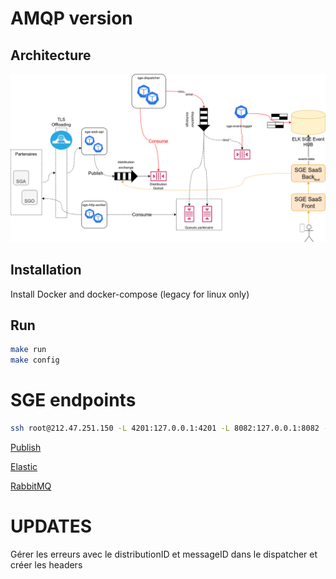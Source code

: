 # AMQP version

## Architecture

![Archi](architecture.png)

## Installation

Install Docker and docker-compose (legacy for linux only)

## Run

```bash
make run
make config
```
# SGE endpoints

```bash
ssh root@212.47.251.150 -L 4201:127.0.0.1:4201 -L 8082:127.0.0.1:8082 -L 8081:127.0.0.1:8081 -L 10010:127.0.0.1:10010 -L 8443:127.0.0.1:8443 -L 8083:127.0.0.1:8083 -L 15672:127.0.0.1:15672 -L 9200:127.0.0.1:9200 -L 8888:127.0.0.1:8888 -L 8080:127.0.0.1:8080 -L 4200:127.0.0.1:4200
```

[Publish](docs/publish.md)

[Elastic](docs/elastic.md)

[RabbitMQ](docs/rabbit.md)

# UPDATES

Gérer les erreurs avec le distributionID et messageID  dans le dispatcher et créer les headers 

